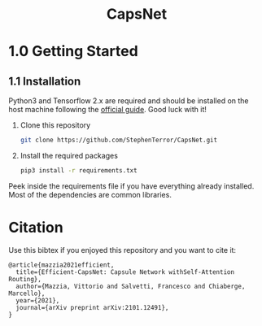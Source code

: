 <h1 align="center"> CapsNet </h1>

# 1.0 Getting Started

## 1.1 Installation

Python3 and Tensorflow 2.x are required and should be installed on the host machine following the [official guide](https://www.tensorflow.org/install). Good luck with it!

1. Clone this repository
   ```bash
   git clone https://github.com/StephenTerror/CapsNet.git
   ```
2. Install the required packages
   ```bash
   pip3 install -r requirements.txt
   ```
Peek inside the requirements file if you have everything already installed. Most of the dependencies are common libraries.

# Citation
Use this bibtex if you enjoyed this repository and you want to cite it:

```
@article{mazzia2021efficient,
  title={Efficient-CapsNet: Capsule Network withSelf-Attention Routing},
  author={Mazzia, Vittorio and Salvetti, Francesco and Chiaberge, Marcello},
  year={2021},
  journal={arXiv preprint arXiv:2101.12491},
}
```
